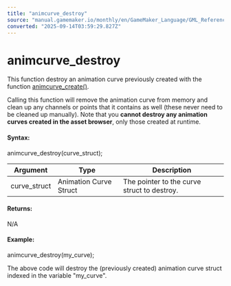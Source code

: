 ```yaml
---
title: "animcurve_destroy"
source: "manual.gamemaker.io/monthly/en/GameMaker_Language/GML_Reference/Asset_Management/Animation_Curves/animcurve_destroy.htm"
converted: "2025-09-14T03:59:29.827Z"
---
```


# animcurve\_destroy

This function destroy an animation curve previously created with the function [animcurve\_create()](animcurve_create.md).

Calling this function will remove the animation curve from memory and clean up any channels or points that it contains as well (these never need to be cleaned up manually). Note that you **cannot destroy any animation curves created in the asset browser**, only those created at runtime.

#### Syntax:

animcurve\_destroy(curve\_struct);

| Argument | Type | Description |
| --- | --- | --- |
| curve_struct | Animation Curve Struct | The pointer to the curve struct to destroy. |

#### Returns:

N/A

#### Example:

animcurve\_destroy(my\_curve);

The above code will destroy the (previously created) animation curve struct indexed in the variable "my\_curve".